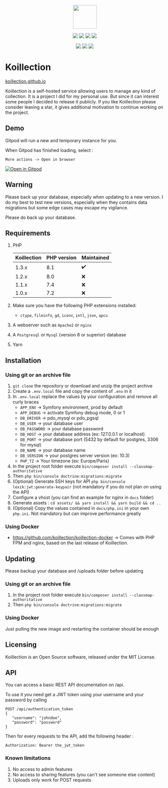 <p align="center">
    <a href="https://koillection.github.io/" target="_blank">
        <img src="https://user-images.githubusercontent.com/20560781/80213166-0e560e00-8639-11ea-944e-4f79fdbcef55.png" width="75" height="75">
    </a>
</p>

<p align="center">
<img src="https://img.shields.io/github/license/koillection/koillection" />    
    <img src="https://img.shields.io/github/v/release/koillection/koillection" />
    <img src="https://img.shields.io/travis/koillection/koillection/master" />
    <img src="https://img.shields.io/scrutinizer/g/koillection/koillection" />    
</p>
<p align="center">
    <img src="https://img.shields.io/packagist/php-v/koillection/koillection" />    
    <img src="https://img.shields.io/badge/mysql-^8.0-blue" />
    <img src="https://img.shields.io/badge/postgresql-^10.0-blue" />    
<p>

# Koillection

<a href="https://koillection.github.io/" target="_blank">koillection.github.io</a>

Koillection is a self-hosted service allowing users to manage any kind of collection.
It is a project I did for my personal use. But since it can interest some people I decided to release it publicly.
If you like Koillection please consider leaving a star, it gives additional motivation to continue working on the project.

## Demo

Gitpod will run a new and temporary instance for you.

When Gitpod has finished loading, select :

    More actions -> Open in browser


[![Open in Gitpod](https://gitpod.io/button/open-in-gitpod.svg)](https://gitpod.io/#https://github.com/koillection/koillection-gitpod)

## Warning

Please back up your database, especially when updating to a new version. I do my best to test new versions, especially when they contains data migrations but some edge cases may escape my vigilance.

Please do back up your database.

## Requirements

1. PHP

    | Koillection | PHP version | Maintained                |
    |-------------| ----------- | ---------                 |
    | 1.3.x       | 8.1         | :heavy_check_mark:        | 
    | 1.2.x       | 8.0         | :x:                       |
    | 1.1.x       | 7.4         | :x:                       |
    | 1.0.x       | 7.2         | :x:                       |

2. Make sure you have the following PHP extensions installed:
    - `ctype`, `fileinfo`, `gd`, `iconv`, `intl`, `json`, `apcu`
3. A webserver such as `Apache2` or `nginx` 
4. A `Postgresql` or `Mysql` (version 8 or superior) database
5. Yarn

## Installation
### Using git or an archive file

1. `git clone` the repository or download and unzip the project archive
2. Create a `.env.local` file and copy the content of `.env` in it
3. In `.env.local` replace the values by your configuration and remove all curly braces
    - `APP_ENV` -> Symfony environment, prod by default
    - `APP_DEBUG` -> activate Symfony debug mode, 0 or 1
    - `DB_DRIVER` -> pdo_mysql or pdo_pgsql
    - `DB_USER` -> your database user
    - `DB_PASSWORD` -> your database password
    - `DB_HOST` -> your database address (ex: 127.0.0.1 or localhost)
    - `DB_PORT` -> your database port (5432 by default for postgres, 3306 for mysql)
    - `DB_NAME` -> your database name
    - `DB_VERSION` -> your postgres server version (ex: 10.3)    
    - `PHP_TZ` -> Your timezone (ex: Europe/Paris)
4. In the project root folder execute `bin/composer install --classmap-authoritative`
5. Then `php bin/console doctrine:migrations:migrate`
6. (Optional) Generate SSH keys for API `php bin/console lexik:jwt:generate-keypair`  (not mandatory if you do not plan on using the API)
7. Configure a vhost (you can find an example for nginx in `docs` folder)
8. Generate assets : `cd assets/ && yarn install && yarn build && cd ..`
9. (Optional) Copy the values contained in `docs/php.ini` in your own `php.ini`. Not mandatory but can improve performance greatly

### Using Docker
* https://github.com/koillection/koillection-docker ->  Comes with PHP FPM and nginx, based on the last release of Koillection.

## Updating

Please backup your database and /uploads folder before updating

### Using git or an archive file
1. In the project root folder execute `bin/composer install --classmap-authoritative`
2. Then `php bin/console doctrine:migrations:migrate`

### Using Docker
Just pulling the new image and restarting the container should be enough

## Licensing
Koillection is an Open Source software, released under the MIT License. 

## API
You can access a basic REST API documentation on /api.

To use it you need get a JWT token using your username and your password by calling
```
POST /api/authentication_token
{
   "username": "johndoe",
   "password": "password"
}
```
Then for every requests to the API, add the following header :
```
Authorization: Bearer the_jwt_token
```

### Known limitations
1. No access to admin features
2. No access to sharing features (you can't see someone else content)
3. Uploads only work for POST requests
